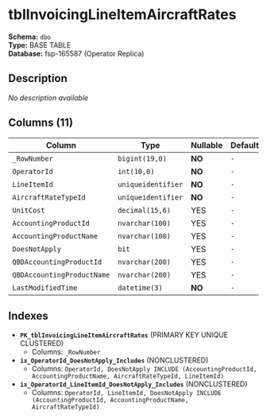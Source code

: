# tblInvoicingLineItemAircraftRates

**Schema:** `dbo`  
**Type:** BASE TABLE  
**Database:** fsp-165587 (Operator Replica)

## Description

*No description available*

## Columns (11)

| Column | Type | Nullable | Default | Keys | Description |
|--------|------|----------|---------|------|-------------|
| `_RowNumber` | `bigint(19,0)` | **NO** | `-` | PK | - |
| `OperatorId` | `int(10,0)` | **NO** | `-` | - | - |
| `LineItemId` | `uniqueidentifier` | **NO** | `-` | - | - |
| `AircraftRateTypeId` | `uniqueidentifier` | **NO** | `-` | - | - |
| `UnitCost` | `decimal(15,6)` | YES | `-` | - | - |
| `AccountingProductId` | `nvarchar(100)` | YES | `-` | - | - |
| `AccountingProductName` | `nvarchar(100)` | YES | `-` | - | - |
| `DoesNotApply` | `bit` | YES | `-` | - | - |
| `QBDAccountingProductId` | `nvarchar(200)` | YES | `-` | - | - |
| `QBDAccountingProductName` | `nvarchar(200)` | YES | `-` | - | - |
| `LastModifiedTime` | `datetime(3)` | **NO** | `-` | - | - |

## Indexes

- **`PK_tblInvoicingLineItemAircraftRates`** (PRIMARY KEY UNIQUE CLUSTERED)
  - Columns: `_RowNumber`
- **`ix_OperatorId_DoesNotApply_Includes`** (NONCLUSTERED)
  - Columns: `OperatorId, DoesNotApply INCLUDE (AccountingProductId, AccountingProductName, AircraftRateTypeId, LineItemId)`
- **`ix_OperatorId_LineItemId_DoesNotApply_Includes`** (NONCLUSTERED)
  - Columns: `OperatorId, LineItemId, DoesNotApply INCLUDE (AccountingProductId, AccountingProductName, AircraftRateTypeId)`
